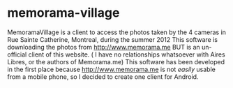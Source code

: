 memorama-village
================

MemoramaVillage is a client to access the photos taken by the 4 cameras in Rue Sainte Catherine, Montreal, during the summer 2012
This software is downloading the photos from http://www.memorama.me BUT is an un-official client of this website. ( I have no relationships whatsoever with Aires Libres, or the authors of Memorama.me)
This software has been developed in the first place because http://www.memorama.me is not *easily* usable from a mobile phone, so I decided to create one client for Android.